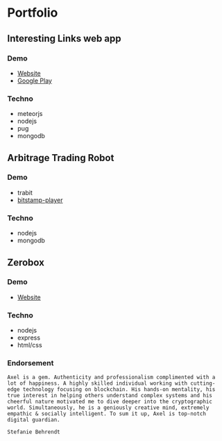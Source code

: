 # Portfolio

## Interesting Links web app

### Demo

- [Website](https://interesting-links.luteciacorp.org)
- [Google Play](https://play.google.com/store/apps/details?id=com.interesting_links.release&hl=en)

### Techno

- meteorjs
- nodejs
- pug
- mongodb

## Arbitrage Trading Robot

### Demo

- trabit
- [bitstamp-player](https://www.npmjs.com/package/@bidetaggle/bitstamp-player)

### Techno

- nodejs
- mongodb

## Zerobox

### Demo

- [Website](https://zerobox.gr/)

### Techno

- nodejs
- express
- html/css

### Endorsement

```
Axel is a gem. Authenticity and professionalism complimented with a lot of happiness. A highly skilled individual working with cutting-edge technology focusing on blockchain. His hands-on mentality, his true interest in helping others understand complex systems and his cheerful nature motivated me to dive deeper into the cryptographic world. Simultaneously, he is a geniously creative mind, extremely empathic & socially intelligent. To sum it up, Axel is top-notch digital guardian.
```
`Stefanie Behrendt`

